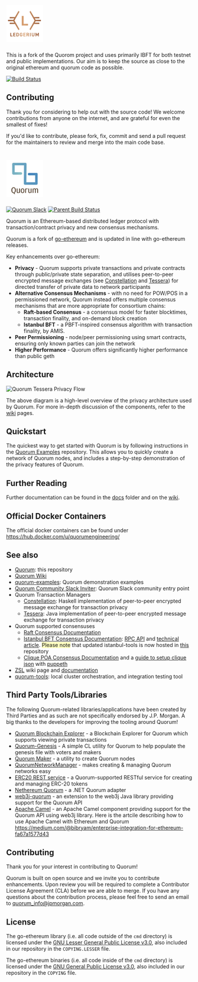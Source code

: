 # <img src="emailLogo.png" width="100" height="100"/>
This is a fork of the Quorom project and uses primarily IBFT for both testnet and public implementations. Our aim is to keep the source as close to the original ethereum and quorum code as possible.

[![Build Status](https://travis-ci.org/ledgerium/ledgeriumcore.svg?branch=main)](https://travis-ci.org/ledgerium/ledgeriumcore)


## Contributing
Thank you for considering to help out with the source code! We welcome contributions from anyone on the internet, and are grateful for even the smallest of fixes!

If you'd like to contribute, please fork, fix, commit and send a pull request for the maintainers to review and merge into the main code base. 

# <img src="logo.png" width="100" height="100"/>

<a href="https://clh7rniov2.execute-api.us-east-1.amazonaws.com/Express/" target="_blank" rel="noopener"><img title="Quorum Slack" src="https://clh7rniov2.execute-api.us-east-1.amazonaws.com/Express/badge.svg" alt="Quorum Slack" /></a>
[![Parent Build Status](https://travis-ci.org/jpmorganchase/quorum.svg?branch=master)](https://travis-ci.org/jpmorganchase/quorum)

Quorum is an Ethereum-based distributed ledger protocol with transaction/contract privacy and new consensus mechanisms.

Quorum is a fork of [go-ethereum](https://github.com/ethereum/go-ethereum) and is updated in line with go-ethereum releases.

Key enhancements over go-ethereum:

* __Privacy__ - Quorum supports private transactions and private contracts through public/private state separation, and utilises peer-to-peer encrypted message exchanges (see [Constellation](https://github.com/jpmorganchase/constellation) and [Tessera](https://github.com/jpmorganchase/tessera)) for directed transfer of private data to network participants
* __Alternative Consensus Mechanisms__ - with no need for POW/POS in a permissioned network, Quorum instead offers multiple consensus mechanisms that are more appropriate for consortium chains:
    * __Raft-based Consensus__ - a consensus model for faster blocktimes, transaction finality, and on-demand block creation
    * __Istanbul BFT__ - a PBFT-inspired consensus algorithm with transaction finality, by AMIS.
* __Peer Permissioning__ - node/peer permissioning using smart contracts, ensuring only known parties can join the network
* __Higher Performance__ - Quorum offers significantly higher performance than public geth

## Architecture

![Quorum Tessera Privacy Flow](https://raw.githubusercontent.com/jpmorganchase/quorum-docs/master/images/QuorumTransactionProcessing.JPG)

The above diagram is a high-level overview of the privacy architecture used by Quorum. For more in-depth discussion of the components, refer to the [wiki](https://github.com/jpmorganchase/quorum/wiki) pages.

## Quickstart
The quickest way to get started with Quorum is by following instructions in the [Quorum Examples](https://github.com/jpmorganchase/quorum-examples) repository.  This allows you to quickly create a network of Quorum nodes, and includes a step-by-step demonstration of the privacy features of Quorum.

## Further Reading
Further documentation can be found in the [docs](docs/) folder and on the [wiki](https://github.com/jpmorganchase/quorum/wiki).

## Official Docker Containers
The official docker containers can be found under https://hub.docker.com/u/quorumengineering/ 


## See also

* [Quorum](https://github.com/jpmorganchase/quorum): this repository
* [Quorum Wiki](https://github.com/jpmorganchase/quorum/wiki)
* [quorum-examples](https://github.com/jpmorganchase/quorum-examples): Quorum demonstration examples
* [Quorum Community Slack Inviter](https://clh7rniov2.execute-api.us-east-1.amazonaws.com/Express/): Quorum Slack community entry point
* Quorum Transaction Managers
   * [Constellation](https://github.com/jpmorganchase/constellation): Haskell implementation of peer-to-peer encrypted message exchange for transaction privacy
   * [Tessera](https://github.com/jpmorganchase/tessera): Java implementation of peer-to-peer encrypted message exchange for transaction privacy
* Quorum supported consensuses
   * [Raft Consensus Documentation](docs/raft.md)
   * [Istanbul BFT Consensus Documentation](https://github.com/ethereum/EIPs/issues/650): [RPC API](https://github.com/jpmorganchase/quorum/blob/master/docs/istanbul-rpc-api.md) and [technical article](https://medium.com/getamis/istanbul-bft-ibft-c2758b7fe6ff). <span style="background-color: #ffffbf">Please note</span> that updated istanbul-tools is now hosted in [this](https://github.com/jpmorganchase/istanbul-tools/) repository
   * [Clique POA Consensus Documentation](https://github.com/ethereum/EIPs/issues/225) and a [guide to setup clique json](https://modalduality.org/posts/puppeth/) with [puppeth](https://blog.ethereum.org/2017/04/14/geth-1-6-puppeth-master/)
* [ZSL](https://github.com/jpmorganchase/quorum/wiki/ZSL) wiki page and [documentation](https://github.com/jpmorganchase/zsl-q/blob/master/README.md)
* [quorum-tools](https://github.com/jpmorganchase/quorum-tools): local cluster orchestration, and integration testing tool

## Third Party Tools/Libraries

The following Quorum-related libraries/applications have been created by Third Parties and as such are not specifically endorsed by J.P. Morgan.  A big thanks to the developers for improving the tooling around Quorum!

* [Quorum Blockchain Explorer](https://github.com/blk-io/blk-explorer-free) - a Blockchain Explorer for Quorum which supports viewing private transactions
* [Quorum-Genesis](https://github.com/davebryson/quorum-genesis) - A simple CL utility for Quorum to help populate the genesis file with voters and makers
* [Quorum Maker](https://github.com/synechron-finlabs/quorum-maker/) - a utility to create Quorum nodes
* [QuorumNetworkManager](https://github.com/ConsenSys/QuorumNetworkManager) - makes creating & managing Quorum networks easy
* [ERC20 REST service](https://github.com/blk-io/erc20-rest-service) - a Quorum-supported RESTful service for creating and managing ERC-20 tokens
* [Nethereum Quorum](https://github.com/Nethereum/Nethereum/tree/master/src/Nethereum.Quorum) - a .NET Quorum adapter
* [web3j-quorum](https://github.com/web3j/quorum) - an extension to the web3j Java library providing support for the Quorum API
* [Apache Camel](http://github.com/apache/camel) - an Apache Camel component providing support for the Quorum API using web3j library. Here is the artcile describing how to use Apache Camel with Ethereum and Quorum https://medium.com/@bibryam/enterprise-integration-for-ethereum-fa67a1577d43


## Contributing

Thank you for your interest in contributing to Quorum!

Quorum is built on open source and we invite you to contribute enhancements. Upon review you will be required to complete a Contributor License Agreement (CLA) before we are able to merge. If you have any questions about the contribution process, please feel free to send an email to [quorum_info@jpmorgan.com](mailto:quorum_info@jpmorgan.com).

## License

The go-ethereum library (i.e. all code outside of the `cmd` directory) is licensed under the
[GNU Lesser General Public License v3.0](https://www.gnu.org/licenses/lgpl-3.0.en.html), also
included in our repository in the `COPYING.LESSER` file.

The go-ethereum binaries (i.e. all code inside of the `cmd` directory) is licensed under the
[GNU General Public License v3.0](https://www.gnu.org/licenses/gpl-3.0.en.html), also included
in our repository in the `COPYING` file.
